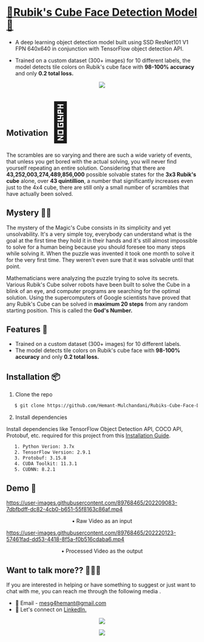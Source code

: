 # [🧮Rubik's Cube Face Detection Model🚦](https://github.com/Hemant-Mulchandani/Rubiks-Cube-Face-Detection-Model)

* A deep learning object detection model built using SSD ResNet101 V1 FPN 640x640 in conjunction with TensorFlow object detection API. 

* Trained on a custom dataset (300+ images) for 10 different labels, the model detects tile colors on Rubik's cube face with **98-100% accuracy** and only **0.2 total loss.**

<p align="center">
  <img src="https://user-images.githubusercontent.com/89768465/194771951-de426a39-4a8e-46e9-a167-9c3bd672f39b.gif">
</p>

<h2>Motivation<span style='font-size:100px;'>&#127775;</span></h2>	

The scrambles are so varying and there are such a wide variety of events, that unless you get bored with the actual solving, you will never find yourself repeating an entire solution. Considering that there are **43,252,003,274,489,856,000** possible solvable states for the **3x3 Rubik's cube** alone, over **43 quintillion**, a number that significantly increases even just to the 4x4 cube, there are still only a small number of scrambles that have actually been solved.

## Mystery 🕵🏻

The mystery of the Magic's Cube consists in its simplicity and yet unsolvability. It's a very simple toy, everybody can understand what is the goal at the first time they hold it in their hands and it's still almost impossible to solve for a human being because you should foresee too many steps while solving it. When the puzzle was invented it took one month to solve it for the very first time. They weren't even sure that it was solvable until that point.

Mathematicians were analyzing the puzzle trying to solve its secrets. Various Rubik's Cube solver robots have been built to solve the Cube in a blink of an eye, and computer programs are searching for the optimal solution. Using the supercomputers of Google scientists have proved that any Rubik's Cube can be solved in **maximum 20 steps** from any random starting position. This is called the **God's Number.**

## Features :gem:
* Trained on a custom dataset (300+ images) for 10 different labels.
* The model detects tile colors on Rubik's cube face with **98-100% accuracy** and only **0.2 total loss.**

## Installation :package:

1. Clone the repo

```bash
   $ git clone https://github.com/Hemant-Mulchandani/Rubiks-Cube-Face-Detection-Model.git
```

2. Install dependencies

Install dependencies like TensorFlow Object Detection API, COCO API, Protobuf, etc. required for this project from this [Installation Guide](https://tensorflow-object-detection-api-tutorial.readthedocs.io/en/latest/install.html).
```bash
   1. Python Verion: 3.7x
   2. TensorFlow Version: 2.9.1
   3. Protobuf: 3.15.8
   4. CUDA Toolkit: 11.3.1
   5. CUDNN: 8.2.1
```
## Demo :movie_camera:

<p align="center">
  
https://user-images.githubusercontent.com/89768465/202209083-7dbfbdff-dc82-4cb0-b651-55f8163c86af.mp4
            
</p>

<p align="center">
  • Raw Video as an input
</p>

<p align="center">

https://user-images.githubusercontent.com/89768465/202220123-57461fad-dd53-4418-8f5a-f0b516cdaba6.mp4

</p>

<p align="center">
  • Processed Video as the output
</p>

## Want to talk more?? 🙋🏻‍♂️

If you are interested in helping or have something to suggest or just want to chat with me, you can reach me through the following media .

- :e-mail: Email - mesg4hemant@gmail.com
- :pushpin: Let's connect on <a href="https://www.linkedin.com/in/Hemant-Mulchandani/">LinkedIn.</a>
  
  
<p align="center">
<img src="https://user-images.githubusercontent.com/89768465/194772094-c56c292f-c245-47c1-8d46-9b4c9305afb0.gif">
</p>
<p align="center">
<img src="https://user-images.githubusercontent.com/89768465/194772007-948fac47-29b7-45e9-906f-61e4201c2f99.gif">
</p>
